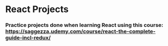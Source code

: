 # React Projects

### Practice projects done when learning React using this course: https://saggezza.udemy.com/course/react-the-complete-guide-incl-redux/
